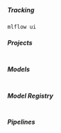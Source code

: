 ##### Tracking
```
mlflow ui
```

##### Projects
```

```

##### Models
```

```

##### Model Registry
```

```

##### Pipelines
```

```
